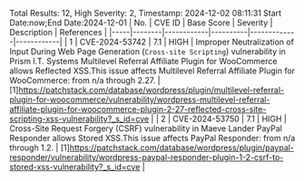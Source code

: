 Total Results: 12, High Severity: 2, Timestamp: 2024-12-02 08:11:31
Start Date:now;End Date:2024-12-01
| No. | CVE ID | Base Score | Severity | Description | References |
|-----|--------|------------|----------|-------------|------------|
| 1 | CVE-2024-53742 | 7.1  | HIGH | Improper Neutralization of Input During Web Page Generation (`Cross-site Scripting`) vulnerability in Prism I.T. Systems Multilevel Referral Affiliate Plugin for WooCommerce allows Reflected XSS.This issue affects Multilevel Referral Affiliate Plugin for WooCommerce: from n/a through 2.27. | [1]https://patchstack.com/database/wordpress/plugin/multilevel-referral-plugin-for-woocommerce/vulnerability/wordpress-multilevel-referral-affiliate-plugin-for-woocommerce-plugin-2-27-reflected-cross-site-scripting-xss-vulnerability?_s_id=cve |
| 2 | CVE-2024-53750 | 7.1  | HIGH | Cross-Site Request Forgery (CSRF) vulnerability in Maeve Lander PayPal Responder allows Stored XSS.This issue affects PayPal Responder: from n/a through 1.2. | [1]https://patchstack.com/database/wordpress/plugin/paypal-responder/vulnerability/wordpress-paypal-responder-plugin-1-2-csrf-to-stored-xss-vulnerability?_s_id=cve |
